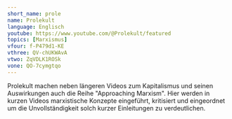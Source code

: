 ```yaml
---
short_name: prole
name: Prolekult
language: Englisch
youtube: https://www.youtube.com/@Prolekult/featured
topics: [Marxismus]
vfour: f-P479d1-KE
vthree: QV-chUKWAvA
vtwo: ZqVDLK1ROSk
vone: QO-7cymgtqo
---
```

Prolekult machen neben längeren Videos zum Kapitalismus und seinen Auswirkungen auch die Reihe "Approaching Marxism". Hier werden in kurzen Videos marxistische Konzepte eingeführt, kritisiert und eingeordnet um die Unvollständigkeit solch kurzer Einleitungen zu verdeutlichen.
